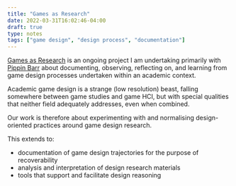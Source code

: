 ```yaml
---
title: "Games as Research"
date: 2022-03-31T16:02:46-04:00
draft: true
type: notes
tags: ["game design", "design process", "documentation"]
---
```

[Games as Research](https://www.gamesasresearch.com/) is an ongoing project I am undertaking primarily with [Pippin Barr](http://www.pippinbarr.com) about documenting, observing, reflecting on, and learning from game design processes undertaken within an academic context.

Academic game design is a strange (low resolution) beast, falling somewhere between game studies and game HCI, but with special qualities that neither field adequately addresses, even when combined.

Our work is therefore about experimenting with and normalising design-oriented practices around game design research.

This extends to:

- documentation of game design trajectories for the purpose of recoverability
- analysis and interpretation of design research materials
- tools that support and facilitate design reasoning
